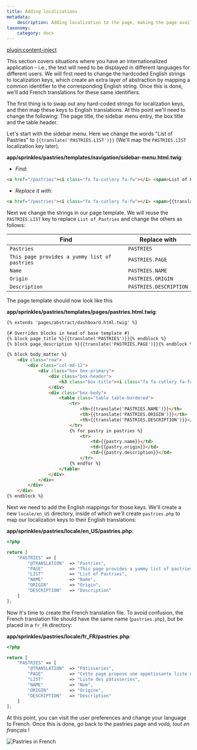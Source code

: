 ```yaml
---
title: Adding localizations
metadata:
    description: Adding localization to the page, making the page available in multiple languages.
taxonomy:
    category: docs
---
```

[plugin:content-inject](/modular/_update5.0)

This section covers situations where you have an internationalized application - i.e., the text will need to be displayed in different languages for different users. We will first need to change the hardcoded English strings to localization keys, which create an extra layer of abstraction by mapping a common identifier to the corresponding English string. Once this is done, we'll add French translations for these same identifiers.

The first thing is to swap out any hard-coded strings for localization keys, and then map these keys to English translations. At this point we'll need to change the following: The page title, the sidebar menu entry, the box title and the table header.

Let's start with the sidebar menu. Here we change the words "List of Pastries" to `{{translate('PASTRIES.LIST')}}` (We'll map the `PASTRIES.LIST` localization key later).

**app/sprinkles/pastries/templates/navigation/sidebar-menu.html.twig**:

- _Find:_
```html
<a href="/pastries"><i class="fa fa-cutlery fa-fw"></i> <span>List of Pastries</span></a>
```

- _Replace it with:_
```html
<a href="/pastries"><i class="fa fa-cutlery fa-fw"></i> <span>{{translate('PASTRIES.LIST')}}</span></a>
```

Next we change the strings in our page template. We will reuse the `PASTRIES.LIST` key to replace `List of Pastries` and change the others as follows:

| Find                                          | Replace with           |
| --------------------------------------------- | ---------------------- |
| `Pastries`                                    | `PASTRIES`             |
| `This page provides a yummy list of pastries` | `PASTRIES.PAGE`        |
| `Name`                                        | `PASTRIES.NAME`        |
| `Origin`                                      | `PASTRIES.ORIGIN`      |
| `Description`                                 | `PASTRIES.DESCRIPTION` |

The page template should now look like this

**app/sprinkles/pastries/templates/pages/pastries.html.twig**:
```html
{% extends 'pages/abstract/dashboard.html.twig' %}

{# Overrides blocks in head of base template #}
{% block page_title %}{{translate('PASTRIES')}}{% endblock %}
{% block page_description %}{{translate('PASTRIES.PAGE')}}{% endblock %}

{% block body_matter %}
    <div class="row">
        <div class="col-md-12">
            <div class="box box-primary">
                <div class="box-header">
                    <h3 class="box-title"><i class="fa fa-cutlery fa-fw"></i> {{translate('PASTRIES.LIST')}}</h3>
                </div>
                <div class="box-body">
                    <table class="table table-bordered">
                        <tr>
                            <th>{{translate('PASTRIES.NAME')}}</th>
                            <th>{{translate('PASTRIES.ORIGIN')}}</th>
                            <th>{{translate('PASTRIES.DESCRIPTION')}}</th>
                        </tr>
                        {% for pastry in pastries %}
                            <tr>
                                <td>{{pastry.name}}</td>
                                <td>{{pastry.origin}}</td>
                                <td>{{pastry.description}}</td>
                            </tr>
                        {% endfor %}
                    </table>
                </div>
            </div>
        </div>
    </div>
{% endblock %}
```

Next we need to add the English mappings for those keys. We'll create a new `locale/en_US` directory, inside of which we'll create `pastries.php` to map our localization keys to their English translations:

**app/sprinkles/pastries/locale/en_US/pastries.php**:
```php
<?php

return [
    "PASTRIES" => [
        "@TRANSLATION"  => "Pastries",
        "PAGE"          => "This page provides a yummy list of pastries",
        "LIST"          => "List of Pastries",
        "NAME"          => "Name",
        "ORIGIN"        => "Origin",
        "DESCRIPTION"   => "Description"
    ]
];
```

Now it's time to create the French translation file. To avoid confusion, the French translation file should have the same name (`pastries.php`), but be placed in a `fr_FR` directory:

**app/sprinkles/pastries/locale/fr_FR/pastries.php**:
```php
<?php

return [
    "PASTRIES" => [
        "@TRANSLATION"  => "Pâtisseries",
        "PAGE"          => "Cette page propose une appétissante liste de pâtisseries",
        "LIST"          => "Liste des pâtisseries",
        "NAME"          => "Nom",
        "ORIGIN"        => "Origine",
        "DESCRIPTION"   => "Description"
    ]
];
```

At this point, you can visit the user preferences and change your language to French. Once this is done, go back to the pastries page and _voilà, tout en français_ !

![Pastries in French](/images/pastries/04.png)

